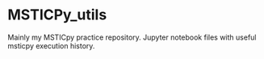 # MSTICPy_utils

Mainly my MSTICpy practice repository.
Jupyter notebook files with useful msticpy execution history.

